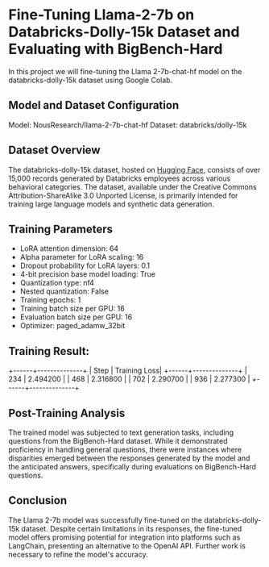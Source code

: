 # Fine-Tuning Llama-2-7b on Databricks-Dolly-15k Dataset and Evaluating with BigBench-Hard

In this project we will fine-tuning the Llama 2-7b-chat-hf model on the databricks-dolly-15k dataset using Google Colab.

## Model and Dataset Configuration

Model: NousResearch/llama-2-7b-chat-hf
Dataset: databricks/dolly-15k

## Dataset Overview
The databricks-dolly-15k dataset, hosted on [Hugging Face](https://huggingface.co/datasets/databricks/databricks-dolly-15k), consists of over 15,000 records generated by Databricks employees across various behavioral categories. The dataset, available under the Creative Commons Attribution-ShareAlike 3.0 Unported License, is primarily intended for training large language models and synthetic data generation.

## Training Parameters

- LoRA attention dimension: 64
- Alpha parameter for LoRA scaling: 16
- Dropout probability for LoRA layers: 0.1
- 4-bit precision base model loading: True
- Quantization type: nf4
- Nested quantization: False
- Training epochs: 1
- Training batch size per GPU: 16
- Evaluation batch size per GPU: 16
- Optimizer: paged_adamw_32bit

## Training Result:
+------+--------------+
| Step | Training Loss|
+------+--------------+
|  234 |    2.494200  |
|  468 |    2.316800  |
|  702 |    2.290700  |
|  936 |    2.277300  |
+------+--------------+

## Post-Training Analysis

The trained model was subjected to text generation tasks, including questions from the BigBench-Hard dataset. While it demonstrated proficiency in handling general questions, there were instances where disparities emerged between the responses generated by the model and the anticipated answers, specifically during evaluations on BigBench-Hard questions.

## Conclusion 

The Llama 2-7b model was successfully fine-tuned on the databricks-dolly-15k dataset. Despite certain limitations in its responses, the fine-tuned model offers promising potential for integration into platforms such as LangChain, presenting an alternative to the OpenAI API. Further work is necessary to refine the model's accuracy.
